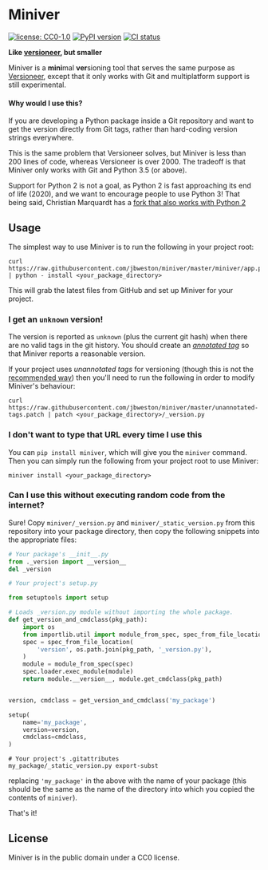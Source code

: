 # Miniver
[![license: CC0-1.0](https://img.shields.io/pypi/l/miniver.svg)][cc0]
[![PyPI version](https://img.shields.io/pypi/v/miniver.svg)][pypi]
[![CI status](https://github.com/jbweston/miniver/workflows/test/badge.svg)][ci]


**Like [versioneer][versioneer], but smaller**

Miniver is a **mini**mal **ver**sioning tool that serves the same purpose
as [Versioneer][versioneer], except that it only works with Git and
multiplatform support is still experimental.

#### Why would I use this?
If you are developing a Python package inside a Git repository and
want to get the version directly from Git tags, rather than hard-coding
version strings everywhere.

This is the same problem that Versioneer solves, but Miniver is less
than 200 lines of code, whereas Versioneer is over 2000. The tradeoff
is that Miniver only works with Git and Python 3.5 (or above).

Support for Python 2 is not a goal, as Python 2 is fast approaching its
end of life (2020), and we want to encourage people to use Python 3!
That being said, Christian Marquardt has a [fork that also
works with Python 2](https://github.com/cmarquardt/miniver2)

[versioneer]: https://github.com/warner/python-versioneer
[cc0]: http://creativecommons.org/publicdomain/zero/1.0/
[pypi]: https://pypi.org/project/miniver/
[ci]: https://github.com/jbweston/miniver/actions?query=workflow%3Atest

## Usage
The simplest way to use Miniver is to run the following in your project root:
```
curl https://raw.githubusercontent.com/jbweston/miniver/master/miniver/app.py | python - install <your_package_directory>
```
This will grab the latest files from GitHub and set up Miniver for your project.

### I get an `unknown` version!
The version is reported as `unknown` (plus the current git hash) when there are no valid tags
in the git history. You should create an [*annotated tag*](https://git-scm.com/book/en/v2/Git-Basics-Tagging)
so that Miniver reports a reasonable version.

If your project uses *unannotated tags* for versioning (though this is not the
[recommended way](https://stackoverflow.com/questions/11514075/what-is-the-difference-between-an-annotated-and-unannotated-tag))
then you'll need to run the following in order to modify Miniver's behaviour:
```
curl https://raw.githubusercontent.com/jbweston/miniver/master/unannotated-tags.patch | patch <your_package_directory>/_version.py
```

### I don't want to type that URL every time I use this
You can `pip install miniver`, which will give you the `miniver` command.
Then you can simply run the following from your project root to use Miniver:
```
miniver install <your_package_directory>
```

### Can I use this without executing random code from the internet?
Sure! Copy `miniver/_version.py` and `miniver/_static_version.py` from this
repository into your package directory, then copy the following snippets into
the appropriate files:

```python
# Your package's __init__.py
from ._version import __version__
del _version
```

```python
# Your project's setup.py

from setuptools import setup

# Loads _version.py module without importing the whole package.
def get_version_and_cmdclass(pkg_path):
    import os
    from importlib.util import module_from_spec, spec_from_file_location
    spec = spec_from_file_location(
        'version', os.path.join(pkg_path, '_version.py'),
    )
    module = module_from_spec(spec)
    spec.loader.exec_module(module)
    return module.__version__, module.get_cmdclass(pkg_path)


version, cmdclass = get_version_and_cmdclass('my_package')

setup(
    name='my_package',
    version=version,
    cmdclass=cmdclass,
)
```

```
# Your project's .gitattributes
my_package/_static_version.py export-subst
```

replacing `'my_package'` in the above with the name of your package
(this should be the same as the name of the directory into
which you copied the contents of `miniver`).

That's it!

## License
Miniver is in the public domain under a CC0 license.
